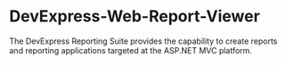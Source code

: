 # DevExpress-Web-Report-Viewer
The DevExpress Reporting Suite provides the capability to create reports and reporting applications targeted at the ASP.NET MVC platform. 
